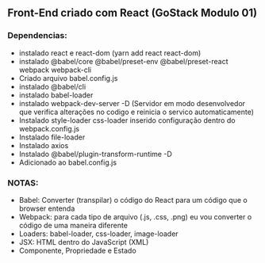 ## Front-End criado com React (GoStack Modulo 01)

### Dependencias:
- instalado react e react-dom (yarn add react react-dom)
- instalado @babel/core @babel/preset-env @babel/preset-react webpack webpack-cli
- Criado arquivo babel.config.js
- instalado @babel/cli
- instalado babel-loader
- instalado webpack-dev-server -D (Servidor em modo desenvolvedor que verifica alterações no codigo e reinicia o servico automaticamente)
- Instalado style-loader css-loader inserido configuração dentro do webpack.config.js
- Instalado file-loader
- Instalado axios
- Instalado @babel/plugin-transform-runtime -D 
- Adicionado ao babel.config.js


### NOTAS:
- Babel: Converter (transpilar) o código do React para um código que o browser entenda
- Webpack: para cada tipo de arquivo (.js, .css, .png) eu vou converter o código de uma maneira diferente
- Loaders: babel-loader, css-loader, image-loader
- JSX: HTML dentro do JavaScript (XML)
- Componente, Propriedade e Estado